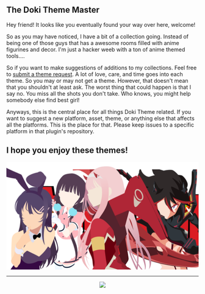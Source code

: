 The Doki Theme Master
---

Hey friend! It looks like you eventually found your way over here, welcome!

So as you may have noticed, I have a bit of a collection going.
Instead of being one of those guys that has a awesome rooms filled with anime figurines and decor.
I'm just a hacker weeb with a ton of anime themed tools....

So if you want to make suggestions of additions to my collections. 
Feel free to [submit a theme request](https://github.com/doki-theme/doki-master-theme/issues).
A lot of love, care, and time goes into each theme.
So you may or may not get a theme. 
However, that doesn't mean that you shouldn't at least ask.
The worst thing that could happen is that I say no.
You miss all the shots you don't take. 
Who knows, you might help somebody else find best girl!

Anyways, this is the central place for all things Doki Theme related. 
If you want to suggest a new platform, asset, theme, or anything else that affects all the platforms.
This is the place for that. Please keep issues to a specific platform in that plugin's repository.



## I hope you enjoy these themes!


![Best Girls](./readmeAssets/best_girls.png)


---
<div align="center">
    <img src="https://doki.assets.unthrottled.io/misc/logo.svg" ></img>
</div>


